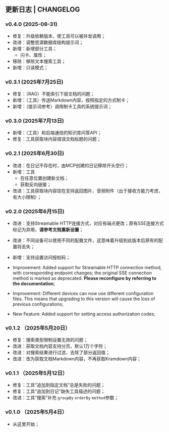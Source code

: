## 更新日志 | CHANGELOG


### v0.4.0 (2025-08-31)

- 修复：升级依赖版本，使工具可以被并发调用；
- 改进：调整思源数据库结构提示词；
- 新增：新增部分工具；
  - 闪卡、属性；
- 移除：移除文本搜索工具；
- 新增：只读模式；

### v0.3.1 (2025年7月25日)

- 修复：（RAG）不能索引下层文档的问题；
- 新增：（工具）传送Markdown内容，按照指定的方式制卡；
- 新增：（提示词参考）调用制卡工具的系统提示词；

### v0.3.0 (2025年7月13日)

- 新增：（工具）和后端通信的知识库问答API；
- 修复：工具获取块内容错误文档标题的问题；

### v0.2.1 (2025年6月30日)

- 改进：在日记不存在时，由MCP创建的日记移除开头空行；
- 新增：工具
  - 在任意位置创建新文档；
  - 获取反向链接；
- 改进：工具获取块内容现在支持返回图片、音频附件（出于接收方能力考虑，有大小限制）；

### v0.2.0 (2025年6月15日)

- 改进：支持Streamable HTTP连接方式，对应有端点更改；原有SSE连接方式标记为弃用，**请参考文档重新设置**；
- 改进：不同设备可以使用不同的配置文件，这意味着升级到此版本后原有的配置将丢失；
- 新增：支持设置访问授权码；


- Improvement: Added support for Streamable HTTP connection method, with corresponding endpoint changes; the original SSE connection method is marked as deprecated. **Please reconfigure by referring to the documentation**;  
- Improvement: Different devices can now use different configuration files. This means that upgrading to this version will cause the loss of previous configurations;  
- New Feature: Added support for setting access authorization codes;

### v0.1.2 （2025年5月20日）

- 修复：搜索类型限制设置无效的问题；
- 改进：获取文档内容支持分页，默认1万个字符；
- 改进：对搜索结果进行过滤，去除了部分返回值；
- 改进：改为获取文档Markdown内容，不再获取Kramdown内容；

### v0.1.1 （2025年5月12日）

- 修复：工具“追加到指定文档”总是失败的问题；
- 修复：工具“追加到日记”缺失工具描述的问题；
- 改进：工具“搜索”补充 `groupBy` `orderBy` `method`参数；

### v0.1.0 （2025年5月4日）

- 从这里开始；